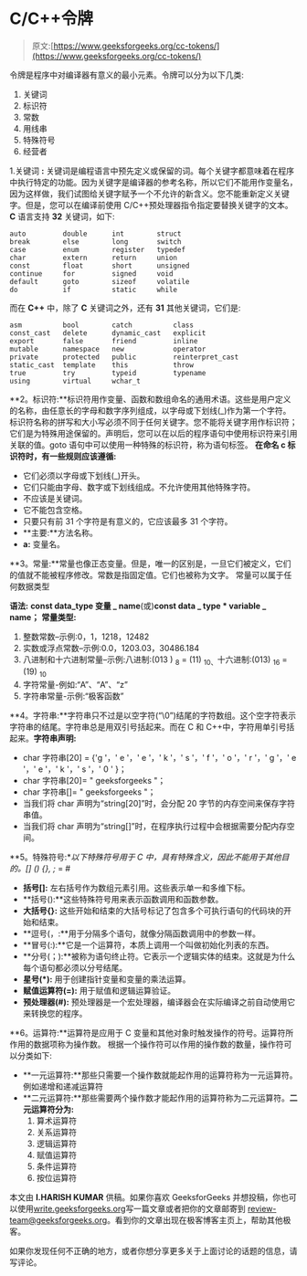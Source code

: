 # C/C++令牌

> 原文:[https://www.geeksforgeeks.org/cc-tokens/](https://www.geeksforgeeks.org/cc-tokens/)

令牌是程序中对编译器有意义的最小元素。令牌可以分为以下几类:

1.  关键词
2.  标识符
3.  常数
4.  用线串
5.  特殊符号
6.  经营者

1.关键词 **:** 关键词是编程语言中预先定义或保留的词。每个关键字都意味着在程序中执行特定的功能。因为关键字是编译器的参考名称，所以它们不能用作变量名，因为这样做，我们试图给关键字赋予一个不允许的新含义。您不能重新定义关键字。但是，您可以在编译前使用 C/C++预处理器指令指定要替换关键字的文本。 **C** 语言支持 **32** 关键词，如下:

```
auto         double      int        struct
break        else        long       switch
case         enum        register   typedef
char         extern      return     union
const        float       short      unsigned
continue     for         signed     void
default      goto        sizeof     volatile
do           if          static     while 
```

而在 **C++** 中，除了 **C** 关键词之外，还有 **31** 其他关键词，它们是:

```
asm          bool        catch          class
const_cast   delete      dynamic_cast   explicit 
export       false       friend         inline 
mutable      namespace   new            operator 
private      protected   public         reinterpret_cast
static_cast  template    this           throw
true         try         typeid         typename 
using        virtual     wchar_t 
```

**2。标识符:**标识符用作变量、函数和数组命名的通用术语。这些是用户定义的名称，由任意长的字母和数字序列组成，以字母或下划线(_)作为第一个字符。标识符名称的拼写和大小写必须不同于任何关键字。您不能将关键字用作标识符；它们是为特殊用途保留的。声明后，您可以在以后的程序语句中使用标识符来引用关联的值。goto 语句中可以使用一种特殊的标识符，称为语句标签。
**在命名 c 标识符时，有一些规则应该遵循:**

*   它们必须以字母或下划线(_)开头。
*   它们只能由字母、数字或下划线组成。不允许使用其他特殊字符。
*   不应该是关键词。
*   它不能包含空格。
*   只要只有前 31 个字符是有意义的，它应该最多 31 个字符。
*   **主要:**方法名称。
*   **a:** 变量名。

**3。常量:**常量也像正态变量。但是，唯一的区别是，一旦它们被定义，它们的值就不能被程序修改。常数是指固定值。它们也被称为文字。
常量可以属于任何数据类型

**语法:**
**const data_type 变量 _ name**(或)**const data _ type * variable _ name；**
**常量类型:**

1.  整数常数–示例:0，1，1218，12482
2.  实数或浮点常数–示例:0.0，1203.03，30486.184
3.  八进制和十六进制常量–示例:八进制:(013 ) <sub>8</sub> = (11) <sub>10、</sub>十六进制:(013) <sub>16</sub> = (19) <sub>10</sub>
4.  字符常量-例如:“A”、“A”、“z”
5.  字符串常量-示例:“极客函数”

**4。字符串:**字符串只不过是以空字符(“\0”)结尾的字符数组。这个空字符表示字符串的结尾。字符串总是用双引号括起来。而在 C 和 C++中，字符用单引号括起来。**字符串声明:**

*   char 字符串[20] = {'g '，' e '，' e '，' k '，' s '，' f '，' o '，' r '，' g '，' e '，' e '，' k '，' s '，' 0 ' }；
*   char 字符串[20]= " geeksforgeeks "；
*   char 字符串[]= " geeksforgeeks "；
*   当我们将 char 声明为“string[20]”时，会分配 20 字节的内存空间来保存字符串值。
*   当我们将 char 声明为“string[]”时，在程序执行过程中会根据需要分配内存空间。

**5。特殊符号:**以下特殊符号用于 C 中，具有特殊含义，因此不能用于其他目的。[] () {}, ;* = #

*   **括号[]:** 左右括号作为数组元素引用。这些表示单一和多维下标。
*   **括号():**这些特殊符号用来表示函数调用和函数参数。
*   **大括号{}:** 这些开始和结束的大括号标记了包含多个可执行语句的代码块的开始和结束。
*   **逗号(，:**用于分隔多个语句，就像分隔函数调用中的参数一样。
*   **冒号(:):**它是一个运算符，本质上调用一个叫做初始化列表的东西。
*   **分号(；):**被称为语句终止符。它表示一个逻辑实体的结束。这就是为什么每个语句都必须以分号结尾。
*   **星号(*):** 用于创建指针变量和变量的乘法运算。
*   **赋值运算符(=):** 用于赋值和逻辑运算验证。
*   **预处理器(#):** 预处理器是一个宏处理器，编译器会在实际编译之前自动使用它来转换您的程序。

**6。运算符:**运算符是应用于 C 变量和其他对象时触发操作的符号。运算符所作用的数据项称为操作数。
根据一个操作符可以作用的操作数的数量，操作符可以分类如下:

*   **一元运算符:**那些只需要一个操作数就能起作用的运算符称为一元运算符。例如递增和递减运算符
*   **二元运算符:**那些需要两个操作数才能起作用的运算符称为二元运算符。**二元运算符分为:**
    1.  算术运算符
    2.  关系运算符
    3.  逻辑运算符
    4.  赋值运算符
    5.  条件运算符
    6.  按位运算符

本文由 **I.HARISH KUMAR** 供稿。如果你喜欢 GeeksforGeeks 并想投稿，你也可以使用[write.geeksforgeeks.org](http://write.geeksforgeeks.org)写一篇文章或者把你的文章邮寄到 review-team@geeksforgeeks.org。看到你的文章出现在极客博客主页上，帮助其他极客。

如果你发现任何不正确的地方，或者你想分享更多关于上面讨论的话题的信息，请写评论。